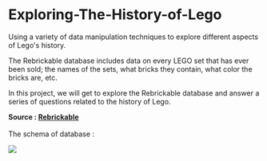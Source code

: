 # Exploring-The-History-of-Lego
Using a variety of data manipulation techniques to explore different aspects of Lego's history.

The Rebrickable database includes data on every LEGO set that has ever been sold; the names of the sets, what bricks they contain, what color the bricks are, etc.

In this project, we will get to explore the Rebrickable database and answer a series of questions related to the history of Lego.


**Source :  [Rebrickable](https://rebrickable.com/downloads/)**
<br>
<br>
The schema of database :

![](visuals/database_schema_v2.png)
